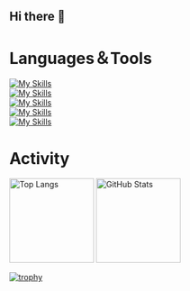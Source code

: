 ## Hi there 👋

# Languages＆Tools
[![My Skills](https://skillicons.dev/icons?i=html,css,tailwind)](https://skillicons.dev)<br>
[![My Skills](https://skillicons.dev/icons?i=js,ts,c,cpp,py,java,ruby)](https://skillicons.dev)<br>
[![My Skills](https://skillicons.dev/icons?i=react,svelte,next,nodejs,django,flask)](https://skillicons.dev)<br>
[![My Skills](https://skillicons.dev/icons?i=aws,docker,vercel,supabase,mysql,sqlite,bots,nginx)](https://skillicons.dev)<br>
[![My Skills](https://skillicons.dev/icons?i=git,github,vscode,visualstudio,neovim)](https://skillicons.dev)

# Activity
<p align="left"> 
  <img alt="Top Langs" height="150px" src="https://github-readme-stats-azure-nine-13.vercel.app/api/top-langs/?username=KinuGra&layout=compact&show_icons=true&theme=onedark&count_private=true" />
  <img alt="GitHub Stats" height="150px" src="https://github-readme-stats-azure-nine-13.vercel.app/api?username=KinuGra&theme=onedark&show_icons=true&count_private=true" />
</p>

[![trophy](https://github-profile-trophy.vercel.app/?username=KinuGra&theme=onedark&column=4)](https://github.com/ryo-ma/github-profile-trophy)

<!--
**KinuGra/KinuGra** is a ✨ _special_ ✨ repository because its `README.md` (this file) appears on your GitHub profile.

Here are some ideas to get you started:

- 🔭 I’m currently working on ...
- 🌱 I’m currently learning ...
- 👯 I’m looking to collaborate on ...
- 🤔 I’m looking for help with ...
- 💬 Ask me about ...
- 📫 How to reach me: ...
- 😄 Pronouns: ...
- ⚡ Fun fact: ...
-->
